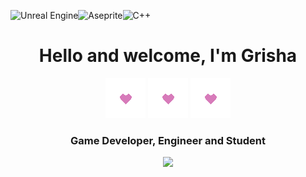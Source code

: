 ![Unreal Engine](https://img.shields.io/badge/unrealengine-%23313131.svg?style=for-the-badge&logo=unrealengine&logoColor=white)![Aseprite](https://img.shields.io/badge/Aseprite-FFFFFF?style=for-the-badge&logo=Aseprite&logoColor=#7D929E)![C++](https://img.shields.io/badge/c++-%2300599C.svg?style=for-the-badge&logo=c%2B%2B&logoColor=white)
<h1 align="center">Hello and welcome, I'm Grisha</h1>
<div align="center">
  <img src="https://raw.githubusercontent.com/GrishaShatLav/Gif/master/Gif/Heart.gif" height="64"/>
  <img src="https://raw.githubusercontent.com/GrishaShatLav/Gif/master/Gif/Heart.gif" height="64"/>
  <img src="https://raw.githubusercontent.com/GrishaShatLav/Gif/master/Gif/Heart.gif" height="64"/>
</div>
  
<h3 align="center">Game Developer, Engineer and Student</h3>
<p align="center">
   <img src="https://github-profile-trophy.vercel.app/?username=GrishaShatLav&column=6&theme=gruvbox&no-frame=true"/>
</p>
